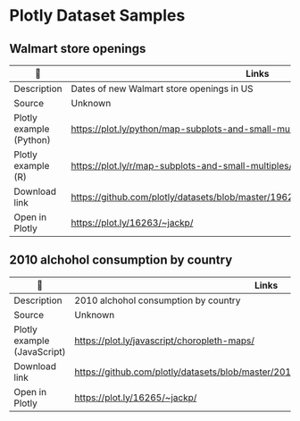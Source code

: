 # Plotly Dataset Samples

## Walmart store openings 
:book: | Links
--- | ---
Description | Dates of new Walmart store openings in US
Source | Unknown
Plotly example (Python) | https://plot.ly/python/map-subplots-and-small-multiples/
Plotly example (R) | https://plot.ly/r/map-subplots-and-small-multiples/
Download link | https://github.com/plotly/datasets/blob/master/1962_2006_walmart_store_openings.csv
Open in Plotly | https://plot.ly/16263/~jackp/

## 2010 alchohol consumption by country
:book: | Links
--- | ---
Description | 2010 alchohol consumption by country
Source | Unknown
Plotly example (JavaScript) | https://plot.ly/javascript/choropleth-maps/
Download link | https://github.com/plotly/datasets/blob/master/2010_alcohol_consumption_by_country.csv
Open in Plotly | https://plot.ly/16265/~jackp/

